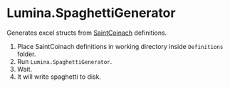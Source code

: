 # Lumina.SpaghettiGenerator

Generates excel structs from [SaintCoinach](https://github.com/xivapi/SaintCoinach/) definitions.

1. Place SaintCoinach definitions in working directory inside `Definitions` folder.
2. Run `Lumina.SpaghettiGenerator`.
3. Wait.
4. It will write spaghetti to disk.